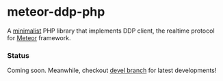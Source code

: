 # meteor-ddp-php 
A [minimalist](http://www.becomingminimalist.com/) PHP library that implements DDP client, the realtime protocol for [Meteor](https://www.meteor.com/ddp) framework.

### Status
Coming soon. Meanwhile, checkout [devel branch](https://github.com/zyzo/meteor-ddp-php/tree/devel) for latest developments!
